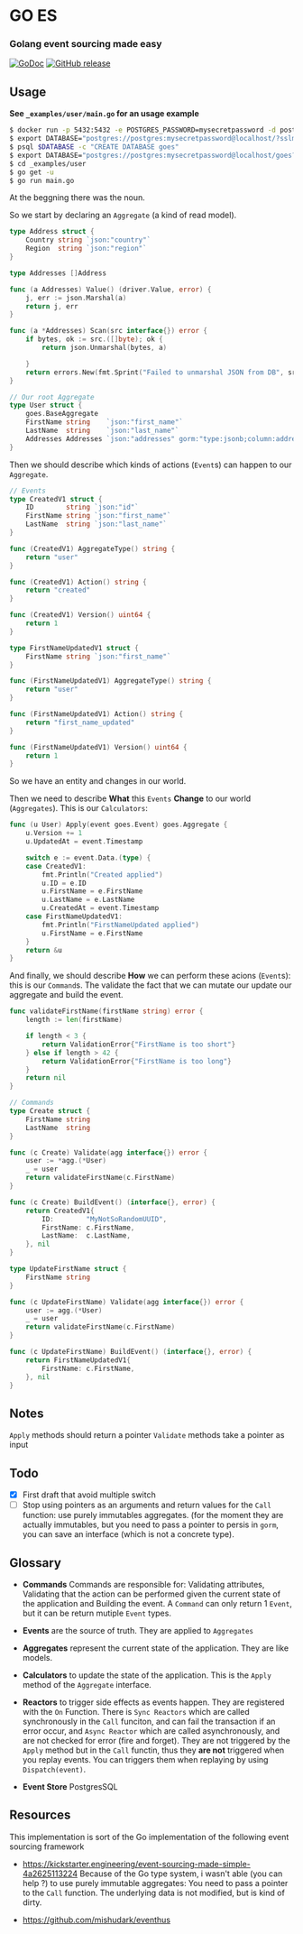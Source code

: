 # GO ES

### Golang event sourcing made easy 
[![GoDoc](https://godoc.org/github.com/z0mbie42/goes?status.svg)](https://godoc.org/github.com/z0mbie42/goes)
[![GitHub release](https://img.shields.io/github/release/z0mbie42/goes.svg)](https://github.com/z0mbie42/goes/releases)

## Usage

**See `_examples/user/main.go` for an usage example**

```bash
$ docker run -p 5432:5432 -e POSTGRES_PASSWORD=mysecretpassword -d postgres
$ export DATABASE="postgres://postgres:mysecretpassword@localhost/?sslmode=disable"
$ psql $DATABASE -c "CREATE DATABASE goes"
$ export DATABASE="postgres://postgres:mysecretpassword@localhost/goes?sslmode=disable"
$ cd _examples/user
$ go get -u
$ go run main.go
```

At the beggning there was the noun.

So we start by declaring an `Aggregate` (a kind of read model).

```go
type Address struct {
	Country string `json:"country"`
	Region  string `json:"region"`
}

type Addresses []Address

func (a Addresses) Value() (driver.Value, error) {
	j, err := json.Marshal(a)
	return j, err
}

func (a *Addresses) Scan(src interface{}) error {
	if bytes, ok := src.([]byte); ok {
		return json.Unmarshal(bytes, a)

	}
	return errors.New(fmt.Sprint("Failed to unmarshal JSON from DB", src))
}

// Our root Aggregate
type User struct {
	goes.BaseAggregate
	FirstName string    `json:"first_name"`
	LastName  string    `json:"last_name"`
	Addresses Addresses `json:"addresses" gorm:"type:jsonb;column:addresses"`
}
```

Then we should describe which kinds of actions (`Event`s) can happen to our `Aggregate`.

```go
// Events
type CreatedV1 struct {
	ID        string `json:"id"`
	FirstName string `json:"first_name"`
	LastName  string `json:"last_name"`
}

func (CreatedV1) AggregateType() string {
	return "user"
}

func (CreatedV1) Action() string {
	return "created"
}

func (CreatedV1) Version() uint64 {
	return 1
}

type FirstNameUpdatedV1 struct {
	FirstName string `json:"first_name"`
}

func (FirstNameUpdatedV1) AggregateType() string {
	return "user"
}

func (FirstNameUpdatedV1) Action() string {
	return "first_name_updated"
}

func (FirstNameUpdatedV1) Version() uint64 {
	return 1
}

```

So we have an entity and changes in our world.

Then we need to describe **What** this `Events` **Change** to our world (`Aggregates`).
This is our `Calculators`:

```go
func (u User) Apply(event goes.Event) goes.Aggregate {
	u.Version += 1
	u.UpdatedAt = event.Timestamp

	switch e := event.Data.(type) {
	case CreatedV1:
		fmt.Println("Created applied")
		u.ID = e.ID
		u.FirstName = e.FirstName
		u.LastName = e.LastName
		u.CreatedAt = event.Timestamp
	case FirstNameUpdatedV1:
		fmt.Println("FirstNameUpdated applied")
		u.FirstName = e.FirstName
	}
	return &u
}
```

And finally, we should describe **How** we can perform these acions (`Event`s): this is our
`Command`s. The validate the fact that we can mutate our update our aggregate and
build the event.

```go
func validateFirstName(firstName string) error {
	length := len(firstName)

	if length < 3 {
		return ValidationError{"FirstName is too short"}
	} else if length > 42 {
		return ValidationError{"FirstName is too long"}
	}
	return nil
}

// Commands
type Create struct {
	FirstName string
	LastName  string
}

func (c Create) Validate(agg interface{}) error {
	user := *agg.(*User)
	_ = user
	return validateFirstName(c.FirstName)
}

func (c Create) BuildEvent() (interface{}, error) {
	return CreatedV1{
		ID:        "MyNotSoRandomUUID",
		FirstName: c.FirstName,
		LastName:  c.LastName,
	}, nil
}

type UpdateFirstName struct {
	FirstName string
}

func (c UpdateFirstName) Validate(agg interface{}) error {
	user := agg.(*User)
	_ = user
	return validateFirstName(c.FirstName)
}

func (c UpdateFirstName) BuildEvent() (interface{}, error) {
	return FirstNameUpdatedV1{
		FirstName: c.FirstName,
	}, nil
}
```


## Notes

`Apply` methods should return a pointer
`Validate` methods take a pointer as input

## Todo

- [x] First draft that avoid multiple switch
- [ ] Stop using pointers as an arguments and return values for the `Call` function: use purely immutables aggregates. (for the moment they are actually immutables, but you need to pass a pointer to persis in `gorm`, you can save an interface (which is not a concrete type).

## Glossary

* **Commands** Commands are responsible for: Validating attributes, Validating that the action can be performed given the current state of the application and Building the event. A `Command` can only return 1 `Event`, but it can be return mutiple `Event` types.

* **Events** are the source of truth. They are applied to `Aggregates`

* **Aggregates** represent the current state of the application. They are like models.

* **Calculators** to update the state of the application. This is the `Apply` method of the `Aggregate` interface. 

* **Reactors** to trigger side effects as events happen. They are registered with the `On` Function. There is `Sync Reactors` which are called synchronously in the `Call` funciton, and can fail the transaction if an error occur, and `Async Reactor` which are called asynchronously, and are not checked for error (fire and forget). They are not triggered by the `Apply` method but in the `Call` functin, thus they **are not** triggered when you replay events. You can triggers them when replaying by using `Dispatch(event)`.

* **Event Store** PostgresSQL


## Resources

This implementation is sort of the Go implementation of the following event sourcing framework

* https://kickstarter.engineering/event-sourcing-made-simple-4a2625113224
Because of the Go type system, i wasn't able (you can help ?) to use purely immutable aggregates:
You need to pass a pointer to the `Call` function. The underlying data is not modified, but is kind of dirty.

* https://github.com/mishudark/eventhus

